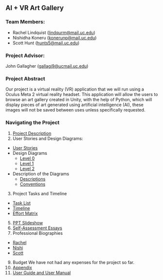 ## AI + VR Art Gallery

### Team Members:
* Rachel Lindquist (lindqurm@mail.uc.edu)
* Nishidha Koneru (konerunp@mail.uc.edu) 
* Scott Hunt (hunts5@mail.uc.edu)

### Project Advisor:
John Gallagher (gallagj9@ucmail.uc.edu)

### Project Abstract
Our project is a virtual reality (VR) application that we will run using a Oculus Meta 2 virtual reality headset. This application will allow the users to browse an art gallery created in Unity, with the help of Python, which will display pieces of art generated using artificial intelligence (AI), these images will not be saved between uses unless specifically requested.


### Navigating the Project
1. [Project Description](https://github.com/nishikoneru/CSSeniorDesignProject/blob/main/Project-Description.md)
2. User Stories and Design Diagrams:
  * [User Stories](https://github.com/nishikoneru/CSSeniorDesignProject/blob/main/User_Stories.md)
  * Design Diagrams
    * [Level 0](https://github.com/nishikoneru/CSSeniorDesignProject/blob/main/Design_Diagrams/D0.png)
    * [Level 1](https://github.com/nishikoneru/CSSeniorDesignProject/blob/main/Design_Diagrams/D1.png)
    * [Level 2](https://github.com/nishikoneru/CSSeniorDesignProject/blob/main/Design_Diagrams/D2.png)
  * Description of the Diagrams
    * [Descriptions](https://github.com/nishikoneru/CSSeniorDesignProject/blob/main/Design_Diagrams/Diagram_Descriptions.txt)
    * [Conventions](https://github.com/nishikoneru/CSSeniorDesignProject/blob/main/Design_Diagrams/Diagram_Conventions.md)
3. Project Tasks and Timeline
  * [Task List](https://github.com/nishikoneru/CSSeniorDesignProject/blob/main/Tasks/Tasklist.md)
  * [Timeline](https://github.com/nishikoneru/CSSeniorDesignProject/blob/main/Tasks/Timeline.md)
  * [Effort Matrix](https://github.com/nishikoneru/CSSeniorDesignProject/blob/main/Tasks/Effort_Matrix.md)
5. [PPT Slideshow](https://github.com/nishikoneru/CSSeniorDesignProject/blob/main/Final%20Project%20Presentation.pptx)
6. [Self-Assessment Essays](https://github.com/nishikoneru/CSSeniorDesignProject/blob/main/HWEssays/Constraint_Essay.md)
7. Professional Biographies
  * [Rachel](https://github.com/nishikoneru/CSSeniorDesignProject/blob/main/Rachel_Bio.md)
  * [Nishi](https://github.com/nishikoneru/CSSeniorDesignProject/blob/main/Nishidha_Koneru_Bio.md)
  * [Scott](https://github.com/nishikoneru/CSSeniorDesignProject/blob/main/ScottHunt_Bio.md)
9. Budget
    We have not had any expenses for the project so far.
10. [Appendix](https://github.com/nishikoneru/CSSeniorDesignProject/blob/main/Appendix.txt)
11. [User Guide and User Manual](https://rachellindquist.github.io/SeniorProjectSite/)
